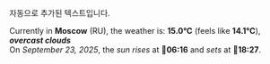 
자동으로 추가된 텍스트입니다.

<!--START_SECTION:weather:moscow-->
Currently in **Moscow** (RU), the weather is: **15.0°C** (feels like **14.1°C**), ***overcast clouds***<br/>
On *September 23, 2025*, the *sun rises* at 🌅**06:16** and *sets* at 🌇**18:27**.
<!--END_SECTION:weather-->
